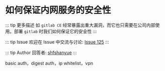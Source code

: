 # 如何保证内网服务的安全性

::: tip 更多描述 
 如 `gitlab CE` 经常暴露出重大漏洞，而它也只需要在公司内部使用。部署 `gitlab` 时我们如何保证它的安全性 
::: 

::: tip Issue 
 欢迎在 Issue 中交流与讨论: [Issue 125](https://github.com/shfshanyue/Daily-Question/issues/125) 
:::

::: tip Author 
回答者: [shfshanyue](https://github.com/shfshanyue) 
:::

basic auth，digest auth，ip whitelist，vpn